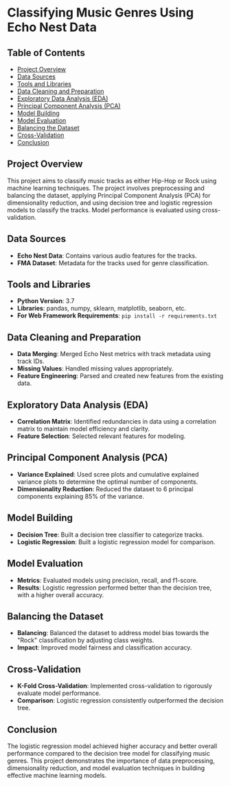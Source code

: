 # Classifying Music Genres Using Echo Nest Data

## Table of Contents
- [Project Overview](#project-overview)
- [Data Sources](#data-sources)
- [Tools and Libraries](#tools-and-libraries)
- [Data Cleaning and Preparation](#data-cleaning-and-preparation)
- [Exploratory Data Analysis (EDA)](#exploratory-data-analysis-eda)
- [Principal Component Analysis (PCA)](#principal-component-analysis-pca)
- [Model Building](#model-building)
- [Model Evaluation](#model-evaluation)
- [Balancing the Dataset](#balancing-the-dataset)
- [Cross-Validation](#cross-validation)
- [Conclusion](#conclusion)

## Project Overview
This project aims to classify music tracks as either Hip-Hop or Rock using machine learning techniques. The project involves preprocessing and balancing the dataset, applying Principal Component Analysis (PCA) for dimensionality reduction, and using decision tree and logistic regression models to classify the tracks. Model performance is evaluated using cross-validation.

## Data Sources
- **Echo Nest Data**: Contains various audio features for the tracks.
- **FMA Dataset**: Metadata for the tracks used for genre classification.

## Tools and Libraries
- **Python Version**: 3.7
- **Libraries**: pandas, numpy, sklearn, matplotlib, seaborn, etc.
- **For Web Framework Requirements**: `pip install -r requirements.txt`

## Data Cleaning and Preparation
- **Data Merging**: Merged Echo Nest metrics with track metadata using track IDs.
- **Missing Values**: Handled missing values appropriately.
- **Feature Engineering**: Parsed and created new features from the existing data.

## Exploratory Data Analysis (EDA)
- **Correlation Matrix**: Identified redundancies in data using a correlation matrix to maintain model efficiency and clarity.
- **Feature Selection**: Selected relevant features for modeling.

## Principal Component Analysis (PCA)
- **Variance Explained**: Used scree plots and cumulative explained variance plots to determine the optimal number of components.
- **Dimensionality Reduction**: Reduced the dataset to 6 principal components explaining 85% of the variance.

## Model Building
- **Decision Tree**: Built a decision tree classifier to categorize tracks.
- **Logistic Regression**: Built a logistic regression model for comparison.

## Model Evaluation
- **Metrics**: Evaluated models using precision, recall, and f1-score.
- **Results**: Logistic regression performed better than the decision tree, with a higher overall accuracy.

## Balancing the Dataset
- **Balancing**: Balanced the dataset to address model bias towards the "Rock" classification by adjusting class weights.
- **Impact**: Improved model fairness and classification accuracy.

## Cross-Validation
- **K-Fold Cross-Validation**: Implemented cross-validation to rigorously evaluate model performance.
- **Comparison**: Logistic regression consistently outperformed the decision tree.

## Conclusion
The logistic regression model achieved higher accuracy and better overall performance compared to the decision tree model for classifying music genres. This project demonstrates the importance of data preprocessing, dimensionality reduction, and model evaluation techniques in building effective machine learning models.

